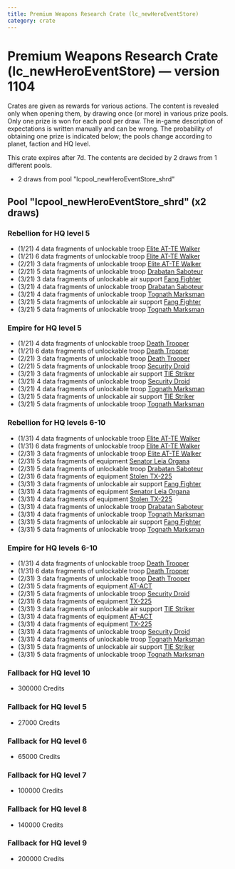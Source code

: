 ```yaml
---
title: Premium Weapons Research Crate (lc_newHeroEventStore)
category: crate
---
```


# Premium Weapons Research Crate (lc_newHeroEventStore) — version 1104

Crates are given as rewards for various actions. The content is revealed only when opening them, by drawing once (or more) in various prize pools. Only one prize is won for each pool per draw. The in-game description of expectations is written manually and can be wrong. The probability of obtaining one prize is indicated below; the pools change according to planet, faction and HQ level.

This crate expires after 7d. The contents are decided by 2 draws from 1 different pools.
  * 2 draws from pool "lcpool_newHeroEventStore_shrd"

## Pool "lcpool_newHeroEventStore_shrd" (x2 draws)

### Rebellion for HQ level 5

  * (1/21) 4 data fragments of unlockable troop [Elite AT-TE Walker](HeroATTE)
  * (1/21) 6 data fragments of unlockable troop [Elite AT-TE Walker](HeroATTE)
  * (2/21) 3 data fragments of unlockable troop [Elite AT-TE Walker](HeroATTE)
  * (2/21) 5 data fragments of unlockable troop [Drabatan Saboteur](BigMouthAlien)
  * (3/21) 3 data fragments of unlockable air support [Fang Fighter](FangFighter)
  * (3/21) 4 data fragments of unlockable troop [Drabatan Saboteur](BigMouthAlien)
  * (3/21) 4 data fragments of unlockable troop [Tognath Marksman](RebelTognath)
  * (3/21) 5 data fragments of unlockable air support [Fang Fighter](FangFighter)
  * (3/21) 5 data fragments of unlockable troop [Tognath Marksman](RebelTognath)

### Empire for HQ level 5

  * (1/21) 4 data fragments of unlockable troop [Death Trooper](HeroDeathTrooper)
  * (1/21) 6 data fragments of unlockable troop [Death Trooper](HeroDeathTrooper)
  * (2/21) 3 data fragments of unlockable troop [Death Trooper](HeroDeathTrooper)
  * (2/21) 5 data fragments of unlockable troop [Security Droid](SecurityDroid)
  * (3/21) 3 data fragments of unlockable air support [TIE Striker](AtmosMig)
  * (3/21) 4 data fragments of unlockable troop [Security Droid](SecurityDroid)
  * (3/21) 4 data fragments of unlockable troop [Tognath Marksman](EmpireTognath)
  * (3/21) 5 data fragments of unlockable air support [TIE Striker](AtmosMig)
  * (3/21) 5 data fragments of unlockable troop [Tognath Marksman](EmpireTognath)

### Rebellion for HQ levels 6-10

  * (1/31) 4 data fragments of unlockable troop [Elite AT-TE Walker](HeroATTE)
  * (1/31) 6 data fragments of unlockable troop [Elite AT-TE Walker](HeroATTE)
  * (2/31) 3 data fragments of unlockable troop [Elite AT-TE Walker](HeroATTE)
  * (2/31) 5 data fragments of equipment [Senator Leia Organa](eqpRebelDiplomat)
  * (2/31) 5 data fragments of unlockable troop [Drabatan Saboteur](BigMouthAlien)
  * (2/31) 6 data fragments of equipment [Stolen TX-225](eqpRebelHovertank)
  * (3/31) 3 data fragments of unlockable air support [Fang Fighter](FangFighter)
  * (3/31) 4 data fragments of equipment [Senator Leia Organa](eqpRebelDiplomat)
  * (3/31) 4 data fragments of equipment [Stolen TX-225](eqpRebelHovertank)
  * (3/31) 4 data fragments of unlockable troop [Drabatan Saboteur](BigMouthAlien)
  * (3/31) 4 data fragments of unlockable troop [Tognath Marksman](RebelTognath)
  * (3/31) 5 data fragments of unlockable air support [Fang Fighter](FangFighter)
  * (3/31) 5 data fragments of unlockable troop [Tognath Marksman](RebelTognath)

### Empire for HQ levels 6-10

  * (1/31) 4 data fragments of unlockable troop [Death Trooper](HeroDeathTrooper)
  * (1/31) 6 data fragments of unlockable troop [Death Trooper](HeroDeathTrooper)
  * (2/31) 3 data fragments of unlockable troop [Death Trooper](HeroDeathTrooper)
  * (2/31) 5 data fragments of equipment [AT-ACT](eqpEmpireCargoGreatDane)
  * (2/31) 5 data fragments of unlockable troop [Security Droid](SecurityDroid)
  * (2/31) 6 data fragments of equipment [TX-225](eqpEmpireHovertank)
  * (3/31) 3 data fragments of unlockable air support [TIE Striker](AtmosMig)
  * (3/31) 4 data fragments of equipment [AT-ACT](eqpEmpireCargoGreatDane)
  * (3/31) 4 data fragments of equipment [TX-225](eqpEmpireHovertank)
  * (3/31) 4 data fragments of unlockable troop [Security Droid](SecurityDroid)
  * (3/31) 4 data fragments of unlockable troop [Tognath Marksman](EmpireTognath)
  * (3/31) 5 data fragments of unlockable air support [TIE Striker](AtmosMig)
  * (3/31) 5 data fragments of unlockable troop [Tognath Marksman](EmpireTognath)

### Fallback for HQ level 10

  * 300000 Credits

### Fallback for HQ level 5

  * 27000 Credits

### Fallback for HQ level 6

  * 65000 Credits

### Fallback for HQ level 7

  * 100000 Credits

### Fallback for HQ level 8

  * 140000 Credits

### Fallback for HQ level 9

  * 200000 Credits